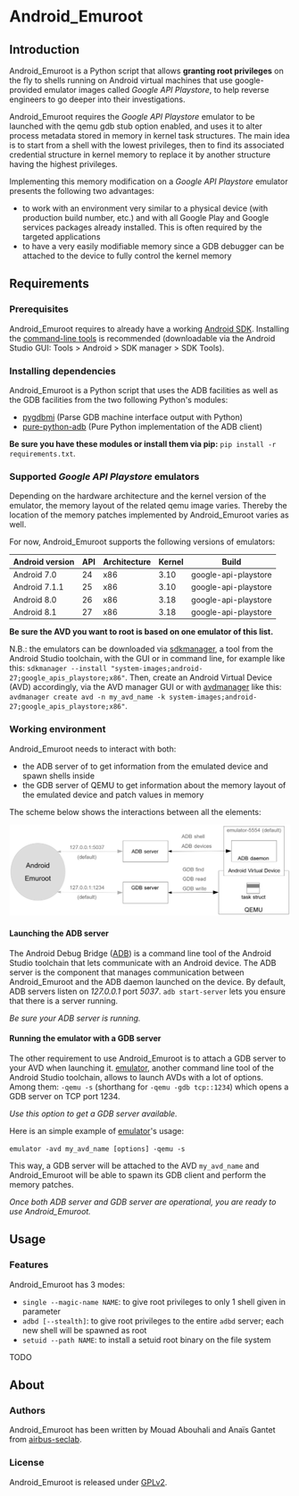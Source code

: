 # Android_Emuroot

## Introduction

Android_Emuroot is a Python script that allows **granting root privileges** on
the fly to shells running on Android virtual machines that use google-provided
emulator images called *Google API Playstore*, to help reverse engineers to
go deeper into their investigations.

Android_Emuroot requires the *Google API Playstore* emulator to be launched
with the qemu gdb stub option enabled, and uses it to alter process metadata
stored in memory in kernel task structures. The main idea
is to start from a shell with the lowest privileges, then to find its
associated credential structure in kernel memory to replace it by another
structure having the highest privileges.

Implementing this memory modification on a *Google API Playstore* emulator presents the
following two advantages:
* to work with an environment very similar to a physical device (with production 
  build number, etc.) and with all Google Play and Google services packages 
  already installed. This is often required by the targeted applications
* to have a very easily modifiable memory since a GDB debugger can be attached to 
  the device to fully control the kernel memory

## Requirements

### Prerequisites

Android_Emuroot requires to already have a working [Android
SDK](https://developer.android.com/studio). Installing the [command-line
tools](https://developer.android.com/studio#command-tools) is recommended
(downloadable via the Android Studio GUI: Tools > Android > SDK manager > SDK
Tools).

### Installing dependencies

Android_Emuroot is a Python script that uses the ADB facilities as well as the
GDB facilities from the two following Python's modules:

* [pygdbmi](https://pypi.org/project/pygdbmi) (Parse GDB machine interface output with Python)
* [pure-python-adb](https://pypi.org/project/pure-python-adb) (Pure Python implementation of the ADB client)

**Be sure you have these modules or install them via pip:** `pip install -r requirements.txt`.

### Supported *Google API Playstore* emulators

Depending on the hardware architecture and the kernel version of the emulator,
the memory layout of the related qemu image varies. Thereby the location of
the memory patches implemented by Android_Emuroot varies as well. 

For now, Android_Emuroot supports the following versions of emulators:

| Android version | API | Architecture | Kernel | Build                |
| --------------- | --- | ------------ | ------ | -------------------- |
| Android 7.0     | 24  | x86          | 3.10   | google-api-playstore |
| Android 7.1.1   | 25  | x86          | 3.10   | google-api-playstore |
| Android 8.0     | 26  | x86          | 3.18   | google-api-playstore |
| Android 8.1     | 27  | x86          | 3.18   | google-api-playstore |


**Be sure the AVD you want to root is based on one emulator of this list.**

N.B.: the emulators can be downloaded via
[sdkmanager](https://developer.android.com/studio/command-line/sdkmanager), a
tool from the Android Studio toolchain, with the GUI or in command line, for
example like this: ```sdkmanager --install "system-images;android-27;google_apis_playstore;x86"```. 
Then, create an Android Virtual Device (AVD) accordingly, via the AVD manager GUI or
with
[avdmanager](https://developer.android.com/studio/command-line/avdmanager)
like this: `avdmanager create avd -n my_avd_name -k system-images;android-27;google_apis_playstore;x86"`.


### Working environment

Android_Emuroot needs to interact with both:

* the ADB server of to get information from the emulated device and spawn shells inside
* the GDB server of QEMU to get information about the memory layout of the emulated device and patch values in memory

The scheme below shows the interactions between all the elements:

![Android_Emuroot working environment](docs/android_emuroot_working_env.png)


#### Launching the ADB server

The Android Debug Bridge
([ADB](https://developer.android.com/studio/command-line/adb)) is a
command line tool of the Android Studio toolchain that lets communicate with
an Android device. The ADB server is the component that manages communication
between Android_Emuroot and the ADB daemon launched on the device. By default,
ADB servers listen on *127.0.0.1* port *5037*. `adb start-server` lets you
ensure that there is a server running.

*Be sure your ADB server is running.*


#### Running the emulator with a GDB server

The other requirement to use Android_Emuroot is to attach a GDB server to your
AVD when launching it.
[emulator](https://developer.android.com/studio/run/emulator-commandline),
another command line tool of the Android Studio toolchain, allows to launch
AVDs with a lot of options. Among them: `-qemu -s` (shorthang for `-qemu -gdb tcp::1234`) 
 which opens a GDB server on TCP port 1234. 

*Use this option to get a GDB server available.*

Here is an simple example of [emulator](https://developer.android.com/studio/run/emulator-commandline)'s usage:

```emulator -avd my_avd_name [options] -qemu -s```

This way, a GDB server will be attached to the AVD `my_avd_name` and
Android_Emuroot will be able to spawn its GDB client and perform the memory
patches.

*Once both ADB server and GDB server are operational, you are ready to use Android_Emuroot.*

## Usage

### Features 

Android_Emuroot has 3 modes:

* `single --magic-name NAME`:  to give root privileges to only 1 shell given in parameter
* `adbd [--stealth]`:  to give root privileges to the entire `adbd` server; each new shell will be spawned as root
* `setuid --path NAME`:  to install a setuid root binary on the file system


TODO


## About

### Authors

Android_Emuroot has been written by Mouad Abouhali and Anaïs Gantet from
[airbus-seclab](https://airbus-seclab.github.io).


### License

Android_Emuroot is released under
[GPLv2](https://github.com/airbus-seclab/android_emuroot/blob/master/LICENSE.md).
